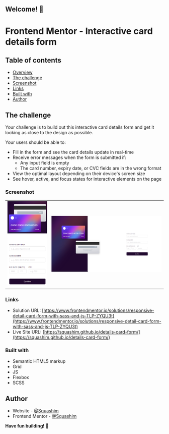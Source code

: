 ## Welcome! 👋

# Frontend Mentor - Interactive card details form

## Table of contents

- [Overview](#overview)
- [The challenge](#the-challenge)
- [Screenshot](#screenshot) 
- [Links](#links)
- [Built with](#built-with)
- [Author](#author)


## The challenge

Your challenge is to build out this interactive card details form and get it looking as close to the design as possible.

Your users should be able to: 

- Fill in the form and see the card details update in real-time
- Receive error messages when the form is submitted if:
  - Any input field is empty
  - The card number, expiry date, or CVC fields are in the wrong format
- View the optimal layout depending on their device's screen size
- See hover, active, and focus states for interactive elements on the page



### Screenshot

<table>
        <tr>
            <td>
                <img src="images/mobile.png"
                    alt="Mobile solution" title="Mobile solution" width="100%"/>
            </td>
            <td>
                <img src="images/desktop.png"
                    alt="Desktop solution" width="100%" title="Desktop solution"/>
            </td>
        </tr>
</table>

### Links

- Solution URL: [https://www.frontendmentor.io/solutions/responsive-detail-card-form-with-sass-and-js-TLP-ZYQU3t](https://www.frontendmentor.io/solutions/responsive-detail-card-form-with-sass-and-js-TLP-ZYQU3t)
- Live Site URL: [https://squashim.github.io/details-card-form/](https://squashim.github.io/details-card-form/)

### Built with

- Semantic HTML5 markup
- Grid
- JS
- Flexbox
- SCSS

## Author

- Website - [@Squashim](https://github.com/Squashim)
- Frontend Mentor - [@Squashim](https://www.frontendmentor.io/profile/Squashim)

**Have fun building!** 🚀









